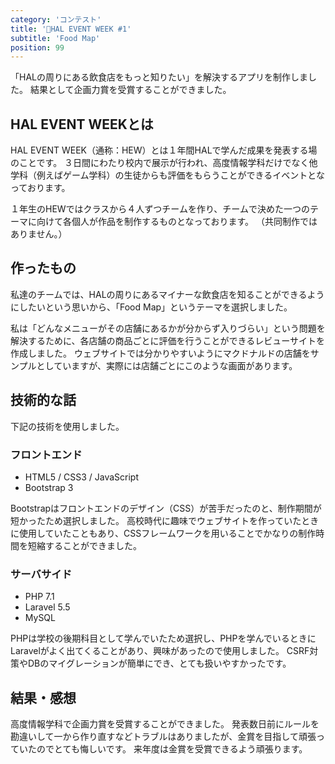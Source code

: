 ```yaml
---
category: 'コンテスト'
title: '🥈HAL EVENT WEEK #1'
subtitle: 'Food Map'
position: 99
---
```


「HALの周りにある飲食店をもっと知りたい」を解決するアプリを制作しました。
結果として企画力賞を受賞することができました。

## HAL EVENT WEEKとは

HAL EVENT WEEK（通称：HEW）とは１年間HALで学んだ成果を発表する場のことです。
３日間にわたり校内で展示が行われ、高度情報学科だけでなく他学科（例えばゲーム学科）の生徒からも評価をもらうことができるイベントとなっております。

１年生のHEWではクラスから４人ずつチームを作り、チームで決めた一つのテーマに向けて各個人が作品を制作するものとなっております。
（共同制作ではありません。）

## 作ったもの

私達のチームでは、HALの周りにあるマイナーな飲食店を知ることができるようにしたいという思いから、「Food Map」というテーマを選択しました。

私は「どんなメニューがその店舗にあるかが分からず入りづらい」という問題を解決するために、各店舗の商品ごとに評価を行うことができるレビューサイトを作成しました。
ウェブサイトでは分かりやすいようにマクドナルドの店舗をサンプルとしていますが、実際には店舗ごとにこのような画面があります。

## 技術的な話

下記の技術を使用しました。

### フロントエンド

- HTML5 / CSS3 / JavaScript
- Bootstrap 3 

Bootstrapはフロントエンドのデザイン（CSS）が苦手だったのと、制作期間が短かったため選択しました。
高校時代に趣味でウェブサイトを作っていたときに使用していたこともあり、CSSフレームワークを用いることでかなりの制作時間を短縮することができました。

### サーバサイド

- PHP 7.1
- Laravel 5.5
- MySQL 

PHPは学校の後期科目として学んでいたため選択し、PHPを学んでいるときにLaravelがよく出てくることがあり、興味があったので使用しました。
CSRF対策やDBのマイグレーションが簡単にでき、とても扱いやすかったです。

## 結果・感想

高度情報学科で企画力賞を受賞することができました。
発表数日前にルールを勘違いして一から作り直すなどトラブルはありましたが、金賞を目指して頑張っていたのでとても悔しいです。
来年度は金賞を受賞できるよう頑張ります。 
